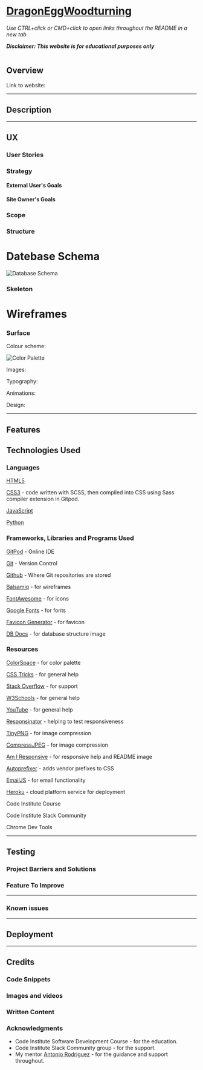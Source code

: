 # [**DragonEggWoodturning**]()

_Use CTRL+click or CMD+click to open links throughout the README in a new tab_

***Disclaimer: This website is for educational purposes only***

![]()

## Overview


Link to website: []()

---

## Description



---

## UX

### User Stories



### **Strategy**

#### External User's Goals



#### Site Owner's Goals

### **Scope**


### **Structure**

# Datebase Schema

![Database Schema]()


### **Skeleton**

# Wireframes

### **Surface**

Colour scheme:

![Color Palette]()

Images:

Typography:

Animations:

Design: 


---

## Features

## Technologies Used

### Languages

[HTML5](https://en.wikipedia.org/wiki/HTML5)

[CSS3](https://en.wikipedia.org/wiki/CSS) - code written with SCSS, then compiled into CSS using Sass compiler extension in Gitpod.

[JavaScript](https://en.wikipedia.org/wiki/JavaScript)

[Python](https://en.wikipedia.org/wiki/Python_(programming_language))

### Frameworks, Libraries and Programs Used

[GitPod](https://www.gitpod.io/) - Online IDE

[Git](https://git-scm.com/) - Version Control

[Github](https://github.com/) - Where Git repositories are stored

[Balsamiq](https://balsamiq.com/) - for wireframes

[FontAwesome](https://fontawesome.com/) - for icons

[Google Fonts](https://fonts.google.com/) - for fonts

[Favicon Generator](https://favicon.io/favicon-generator/) - for favicon

[DB Docs](https://dbdocs.io/) - for database structure image

### Resources

[ColorSpace](https://mycolor.space/) - for color palette

[CSS Tricks](https://css-tricks.com/) - for general help

[Stack Overflow](https://stackoverflow.com/) - for support

[W3Schools](https://www.w3schools.com/) - for general help

[YouTube](https://youtube.com) - for general help 

[Responsinator](http://www.responsinator.com/) - helping to test responsiveness

[TinyPNG](https://tinypng.com/) - for image compression

[CompressJPEG](https://compressjpeg.com/) - for image compression

[Am I Responsive](http://ami.responsivedesign.is/) - for responsive help and README image

[Autoprefixer](https://autoprefixer.github.io/) - adds vendor prefixes to CSS

[EmailJS](https://www.emailjs.com/) - for email functionality

[Heroku](https://www.heroku.com/) - cloud platform service for deployment

Code Institute Course

Code Institute Slack Community

Chrome Dev Tools

---

## Testing

### Project Barriers and Solutions

### Feature To Improve

---

### Known issues
---

## Deployment

---

## Credits

### Code Snippets

### Images and videos

### Written Content

### Acknowledgments

- Code Institute Software Development Course - for the education.
- Code Institute Slack Community group - for the support.
- My mentor [Antonio Rodriguez](https://github.com/AkaAnto) - for the guidance and support throughout.